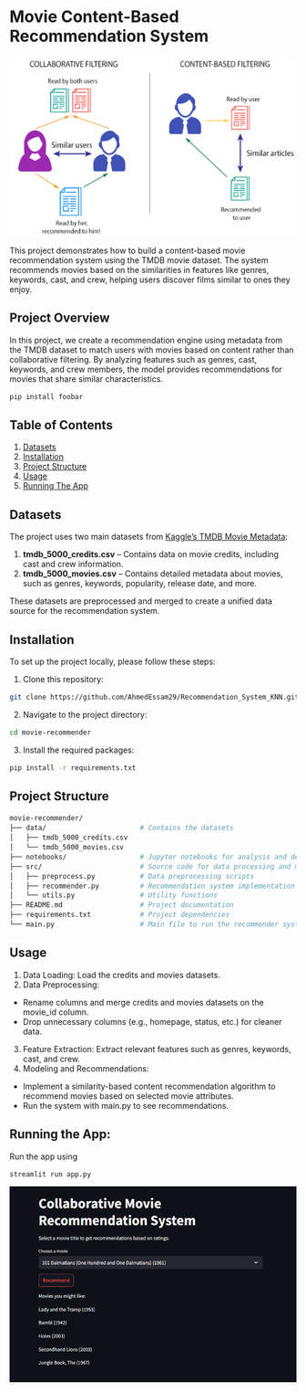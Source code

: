 # Movie Content-Based Recommendation System

![alt text](https://github.com/AhmedEssam29/Recommendation_System_KNN/blob/main/download.png?raw=true)


This project demonstrates how to build a content-based movie recommendation system using the TMDB movie dataset. The system recommends movies based on the similarities in features like genres, keywords, cast, and crew, helping users discover films similar to ones they enjoy.
## Project Overview

In this project, we create a recommendation engine using metadata from the TMDB dataset to match users with movies based on content rather than collaborative filtering. By analyzing features such as genres, cast, keywords, and crew members, the model provides recommendations for movies that share similar characteristics.
```bash
pip install foobar
```

## Table of Contents
1. [Datasets](#Datasets)
2. [Installation](#Installation)
3. [Project Structure](#Project#Structure)
4. [Usage](#Usage)
5. [Running The App](#Running#The#App)

## Datasets
The project uses two main datasets from [Kaggle’s TMDB Movie Metadata](#Kaggle’s#TMDB#Movie#Metadata):

1. **tmdb_5000_credits.csv** – Contains data on movie credits, including cast and crew information.
2. **tmdb_5000_movies.csv** – Contains detailed metadata about movies, such as genres, keywords, popularity, release date, and more.

These datasets are preprocessed and merged to create a unified data source for the recommendation system.

## Installation
To set up the project locally, please follow these steps:
1. Clone this repository:

```bash
git clone https://github.com/AhmedEssam29/Recommendation_System_KNN.git
```
2. Navigate to the project directory:
```bash
cd movie-recommender
```
3. Install the required packages:
```bash
pip install -r requirements.txt
```

## Project Structure

```bash
movie-recommender/
├── data/                       # Contains the datasets
│   ├── tmdb_5000_credits.csv
│   └── tmdb_5000_movies.csv
├── notebooks/                  # Jupyter notebooks for analysis and development
├── src/                        # Source code for data processing and modeling
│   ├── preprocess.py           # Data preprocessing scripts
│   ├── recommender.py          # Recommendation system implementation
│   └── utils.py                # Utility functions
├── README.md                   # Project documentation
├── requirements.txt            # Project dependencies
└── main.py                     # Main file to run the recommender system
```

## Usage

1. Data Loading: Load the credits and movies datasets.
2. Data Preprocessing:
- Rename columns and merge credits and movies datasets on the movie_id column.
- Drop unnecessary columns (e.g., homepage, status, etc.) for cleaner data.
3. Feature Extraction: Extract relevant features such as genres, keywords, cast, and crew.
4. Modeling and Recommendations:
- Implement a similarity-based content recommendation algorithm to recommend movies based on selected movie attributes.
- Run the system with main.py to see recommendations.

## Running the App:
Run the app using

```bash
streamlit run app.py
```


![alt text](https://github.com/AhmedEssam29/Recommendation_System_KNN/blob/main/app.png?raw=true)


